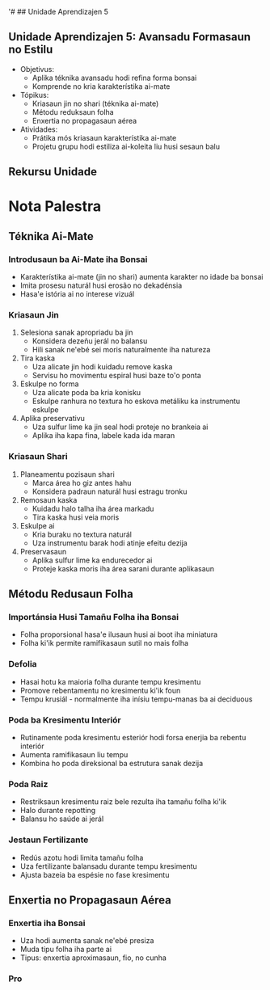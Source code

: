'# ## Unidade Aprendizajen 5

## Unidade Aprendizajen 5: Avansadu Formasaun no Estilu
- Objetivus:
  * Aplika téknika avansadu hodi refina forma bonsai
  * Komprende no kria karakterístika ai-mate
- Tópikus:
  * Kriasaun jin no shari (téknika ai-mate)
  * Métodu reduksaun folha
  * Enxertia no propagasaun aérea
- Atividades:
  * Prátika mós kriasaun karakterístika ai-mate
  * Projetu grupu hodi estiliza ai-koleita liu husi sesaun balu

## Rekursu Unidade

# Nota Palestra

## Téknika Ai-Mate

### Introdusaun ba Ai-Mate iha Bonsai
- Karakterístika ai-mate (jin no shari) aumenta karakter no idade ba bonsai
- Imita prosesu naturál husi erosão no dekadénsia
- Hasa'e istória ai no interese vizuál

### Kriasaun Jin
1. Selesiona sanak apropriadu ba jin
   - Konsidera dezeñu jerál no balansu
   - Hili sanak ne'ebé sei moris naturalmente iha natureza
2. Tira kaska
   - Uza alicate jin hodi kuidadu remove kaska
   - Servisu ho movimentu espiral husi baze to'o ponta
3. Eskulpe no forma
   - Uza alicate poda ba kria konisku
   - Eskulpe ranhura no textura ho eskova metáliku ka instrumentu eskulpe
4. Aplika preservativu
   - Uza sulfur lime ka jin seal hodi proteje no brankeia ai
   - Aplika iha kapa fina, labele kada ida maran

### Kriasaun Shari
1. Planeamentu pozisaun shari
   - Marca área ho giz antes hahu
   - Konsidera padraun naturál husi estragu tronku
2. Remosaun kaska
   - Kuidadu halo talha iha área markadu
   - Tira kaska husi veia moris
3. Eskulpe ai
   - Kria buraku no textura naturál
   - Uza instrumentu barak hodi atinje efeitu dezija
4. Preservasaun
   - Aplika sulfur lime ka endurecedor ai
   - Proteje kaska moris iha área sarani durante aplikasaun

## Métodu Redusaun Folha

### Importánsia Husi Tamañu Folha iha Bonsai
- Folha proporsional hasa'e ilusaun husi ai boot iha miniatura
- Folha ki'ik permite ramifikasaun sutil no mais folha

### Defolia
- Hasai hotu ka maioria folha durante tempu kresimentu
- Promove rebentamentu no kresimentu ki'ik foun
- Tempu krusiál - normalmente iha inísiu tempu-manas ba ai deciduous

### Poda ba Kresimentu Interiór
- Rutinamente poda kresimentu esteriór hodi forsa enerjia ba rebentu interiór
- Aumenta ramifikasaun liu tempu
- Kombina ho poda direksional ba estrutura sanak dezija

### Poda Raiz
- Restriksaun kresimentu raiz bele rezulta iha tamañu folha ki'ik
- Halo durante repotting
- Balansu ho saúde ai jerál

### Jestaun Fertilizante
- Redús azotu hodi limita tamañu folha
- Uza fertilizante balansadu durante tempu kresimentu
- Ajusta bazeia ba espésie no fase kresimentu

## Enxertia no Propagasaun Aérea

### Enxertia iha Bonsai
- Uza hodi aumenta sanak ne'ebé presiza
- Muda tipu folha iha parte ai
- Tipus: enxertia aproximasaun, fio, no cunha

### Pro